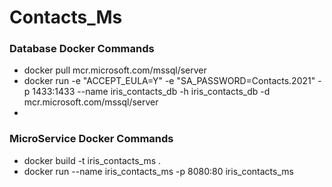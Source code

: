 # Contacts_Ms

### Database Docker Commands
- docker pull mcr.microsoft.com/mssql/server
- docker run -e "ACCEPT_EULA=Y" -e "SA_PASSWORD=Contacts.2021" -p 1433:1433 --name iris_contacts_db -h iris_contacts_db -d mcr.microsoft.com/mssql/server
- 
### MicroService Docker Commands
- docker build -t iris_contacts_ms .
- docker run --name iris_contacts_ms -p 8080:80 iris_contacts_ms
